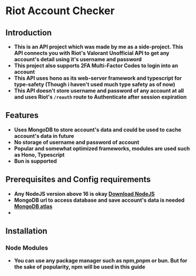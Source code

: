 # Riot Account Checker

## Introduction
* **This is an API project which was made by me as a side-project. This API connects you with Riot's Valorant Unofficial API to get any account's detail using it's username and password**
* **This project also supports 2FA Multi-Factor Codes to login into an account**
* **This API uses hono as its web-server framework and typescript for type-safety (Though i haven't used much type safety as of now)**
* **This API doesn't store username and password of any account at all and uses Riot's `/reauth` route to Authenticate after session expiration**

## Features
* **Uses MongoDB to store account's data and could be used to cache account's data in future**
* **No storage of username and password of account**
* **Popular and somewhat optimized frameworks, modules are used such as Hono, Typescript**
* **Bun is supported**

## Prerequisites and Config requirements
* **Any NodeJS version above 16 is okay [Download NodeJS](https://nodejs.org/en/download)**
* **MongoDB url to access database and save account's data is needed [MongoDB atlas](https://www.mongodb.com/atlas/database)**
* 

## Installation
### Node Modules
* **You can use any package manager such as npm,pnpm or bun. But for the sake of popularity, npm will be used in this guide**
